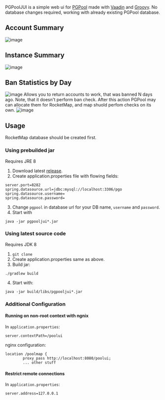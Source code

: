 PGPoolJUI is a simple web ui for [PGPool](https://github.com/sLoPPydrive/PGPool/)
made with [Vaadin](https://vaadin.com/) and [Groovy](http://groovy-lang.org/).
No database changes required, working with already existing PGPool database.

## Account Summary
![image](https://user-images.githubusercontent.com/19952171/34322771-b4115662-e841-11e7-9865-d6acc682a7e7.png)

## Instance Summary
![image](https://user-images.githubusercontent.com/19952171/34322779-0b131c48-e842-11e7-9af4-efa78e41abdf.png)
## Ban Statistics by Day 
![image](https://user-images.githubusercontent.com/19952171/34322782-3f08025c-e842-11e7-847b-683f3b773812.png)
Allows you to return accounts to work, that was banned N days ago. Note, that it doesn't perform ban check.
After this action PGPool may can allocate them for RocketMap, and map shuold perfom checks  on its own.
![image](https://user-images.githubusercontent.com/19952171/34322784-6ab20be6-e842-11e7-9e77-40bfcdba9393.png)

## Usage
RocketMap database should be created first.
### Using prebuilded jar
Requires JRE 8
1. Download latest [release](https://github.com/codename-art/pgpooljui/releases).
2. Create application.properties file with flowing fields:
```properties
server.port=8282
spring.datasource.url=jdbc:mysql://localhost:3306/pgo
spring.datasource.username=
spring.datasource.password=
```
3. Change `pgpool` in database url for your DB name, `username` and `password`.
4. Start with
```commandline
java -jar pgpooljui*.jar
```

### Using latest source code
Requires JDK 8
1. `git clone`
2. Create application.properties same as above.
3. Build jar:
```commandline
./gradlew build
```
4. Start with:
```commandline
java -jar build/libs/pgpooljui*.jar
```

### Additional Configuration
#### Running on non-root context with ngnix
In `application.properties`:
```properties
server.contextPath=/poolui
```
nginx configuration:
```
location /poolmap {
        proxy_pass http://localhost:8080/poolui;
        ... other stuff
```

#### Restrict remote connections
In `application.properties`:
```properties
server.address=127.0.0.1
```